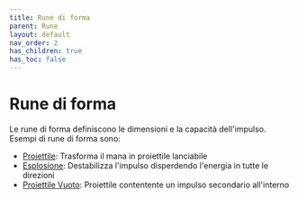 ```yaml
---
title: Rune di forma
parent: Rune
layout: default
nav_order: 2
has_children: true
has_toc: false
---
```


# **Rune di forma**

Le rune di forma definiscono le dimensioni e la capacità dell'impulso. Esempi di rune di forma sono:

- [Proiettile](./projectile): Trasforma il mana in proiettile lanciabile
- [Esplosione](./small-explosion/): Destabilizza l'impulso disperdendo l'energia in tutte le direzioni
- [Proiettile Vuoto](./hollow-projectile/): Proiettile contentente un impulso secondario all'interno
